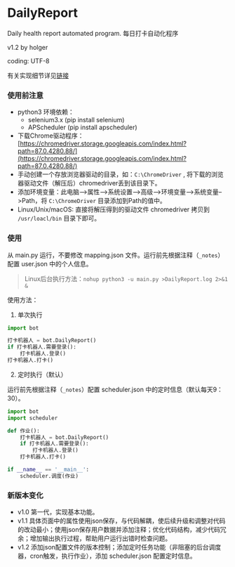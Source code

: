 # DailyReport

Daily health report automated program. 每日打卡自动化程序

v1.2 by holger

coding: UTF-8

有关实现细节详见[链接](https://holgerbest.top/2021/01/19/python-selenium/)

### 使用前注意

- python3 环境依赖：
  - selenium3.x (pip install selenium)
  - APScheduler (pip install apscheduler) 
- 下载Chrome驱动程序：[https://chromedriver.storage.googleapis.com/index.html?path=87.0.4280.88/](https://chromedriver.storage.googleapis.com/index.html?path=87.0.4280.88/)
- 手动创建一个存放浏览器驱动的目录，如：`C:\ChromeDriver` , 将下载的浏览器驱动文件（解压后）chromedriver丢到该目录下。
- 添加环境变量：此电脑–>属性–>系统设置–>高级–>环境变量–>系统变量–>Path，将 `C:\ChromeDriver` 目录添加到Path的值中。
- Linux/Unix/macOS: 直接将解压得到的驱动文件 chromedriver 拷贝到 `/usr/loacl/bin` 目录下即可。

### 使用

从 main.py 运行，不要修改 mapping.json 文件。运行前先根据注释（`_notes`）配置 user.json 中的个人信息。

> Linux后台执行方法：`nohup python3 -u main.py >DailyReport.log 2>&1 &` 

使用方法：

1. 单次执行

~~~python
import bot

打卡机器人 = bot.DailyReport()
if 打卡机器人.需要登录():
    打卡机器人.登录()
打卡机器人.打卡()
~~~

2. 定时执行（默认）

运行前先根据注释（`_notes`）配置 scheduler.json 中的定时信息（默认每天9：30）。

~~~python
import bot
import scheduler

def 作业():
    打卡机器人 = bot.DailyReport()
    if 打卡机器人.需要登录():
        打卡机器人.登录()
    打卡机器人.打卡()

if __name__ == '__main__':
    scheduler.调度(作业)
~~~

### 新版本变化

- v1.0  第一代，实现基本功能。
- v1.1  具体页面中的属性使用json保存，与代码解耦，使后续升级和调整对代码的改动最小；使用json保存用户数据并添加注释；优化代码结构，减少代码冗余；增加输出执行过程，帮助用户运行出错时检查问题。
- v1.2  添加json配置文件的版本控制；添加定时任务功能（非阻塞的后台调度器，cron触发，执行作业），添加 scheduler.json 配置定时信息。